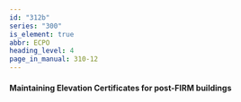 ```yaml
---
id: "312b"
series: "300"
is_element: true
abbr: ECPO
heading_level: 4
page_in_manual: 310-12
---
```


#### Maintaining Elevation Certificates for post-FIRM buildings